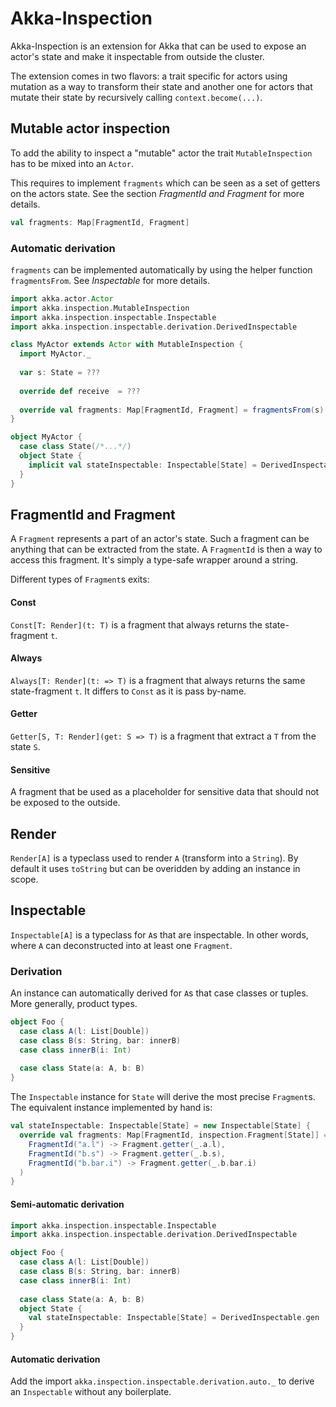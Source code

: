 # Akka-Inspection

Akka-Inspection is an extension for Akka that can be used to expose an 
actor's state and make it inspectable from outside the cluster. 

The extension comes in two flavors: a trait specific for actors using
mutation as a way to transform their state and another one for actors that
mutate their state by recursively calling `context.become(...)`. 


## Mutable actor inspection

To add the ability to inspect a "mutable" actor the trait `MutableInspection`
has to be mixed into an `Actor`. 

This requires to implement `fragments` which can be seen as a set of 
getters on the actors state. See the section *FragmentId and Fragment*
for more details.
```scala
val fragments: Map[FragmentId, Fragment]
```

### Automatic derivation
`fragments` can be implemented automatically by using the helper function
`fragmentsFrom`. See *Inspectable* for more details.

```scala
import akka.actor.Actor
import akka.inspection.MutableInspection
import akka.inspection.inspectable.Inspectable
import akka.inspection.inspectable.derivation.DerivedInspectable

class MyActor extends Actor with MutableInspection {
  import MyActor._
  
  var s: State = ???
  
  override def receive  = ???
  
  override val fragments: Map[FragmentId, Fragment] = fragmentsFrom(s)
}

object MyActor {
  case class State(/*...*/)
  object State {
    implicit val stateInspectable: Inspectable[State] = DerivedInspectable.gen
  }
}
```


## FragmentId and Fragment

A `Fragment` represents a part of an actor's state. Such a fragment can
be anything that can be extracted from the state. A `FragmentId` is then
a way to access this fragment. It's simply a type-safe wrapper around a 
string.

Different types of `Fragment`s exits:

#### Const
`Const[T: Render](t: T)` is a fragment that always returns the state-fragment
`t`.

#### Always
`Always[T: Render](t: => T)` is a fragment that always returns the same 
state-fragment `t`. It differs to `Const` as it is pass by-name.

#### Getter
`Getter[S, T: Render](get: S => T)` is a fragment that extract a `T` from the
state `S`.

#### Sensitive
A fragment that be used as a placeholder for sensitive data that should 
not be exposed to the outside.

## Render
`Render[A]` is a typeclass used to render `A` (transform into a `String`). 
By default it uses `toString` but can be overidden by adding an instance
in scope.

## Inspectable
`Inspectable[A]` is a typeclass for `A`s that are inspectable. In other words,
where `A` can deconstructed into at least one `Fragment`. 

### Derivation
An instance can automatically derived for `A`s that case classes or tuples.
More generally, product types.

```scala
object Foo {
  case class A(l: List[Double])
  case class B(s: String, bar: innerB)
  case class innerB(i: Int)
  
  case class State(a: A, b: B)
}
```

The `Inspectable` instance for `State` will derive the most precise `Fragment`s.
The equivalent instance implemented by hand is:

```scala
val stateInspectable: Inspectable[State] = new Inspectable[State] {
  override val fragments: Map[FragmentId, inspection.Fragment[State]] = Map(
    FragmentId("a.l") -> Fragment.getter(_.a.l),
    FragmentId("b.s") -> Fragment.getter(_.b.s),
    FragmentId("b.bar.i") -> Fragment.getter(_.b.bar.i)
  )
}
``` 

#### Semi-automatic derivation
```scala
import akka.inspection.inspectable.Inspectable
import akka.inspection.inspectable.derivation.DerivedInspectable

object Foo {
  case class A(l: List[Double])
  case class B(s: String, bar: innerB)
  case class innerB(i: Int)
  
  case class State(a: A, b: B)
  object State {
    val stateInspectable: Inspectable[State] = DerivedInspectable.gen
  }
}
```

#### Automatic derivation
Add the import `akka.inspection.inspectable.derivation.auto._` to derive
an `Inspectable` without any boilerplate.